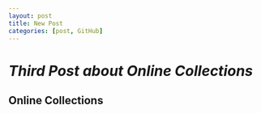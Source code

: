 ```yaml
---
layout: post
title: New Post
categories: [post, GitHub]
---
```


# _Third Post about Online Collections_
## Online Collections



